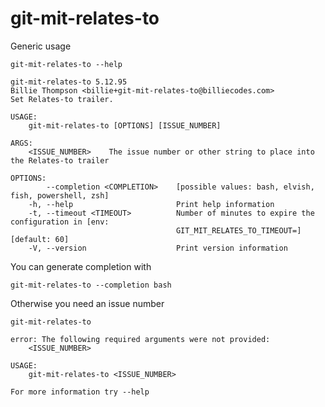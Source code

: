 # git-mit-relates-to

Generic usage

``` shell,script(expected_exit_code=0)
git-mit-relates-to --help
```

``` shell,verify(stream=stdout)
git-mit-relates-to 5.12.95
Billie Thompson <billie+git-mit-relates-to@billiecodes.com>
Set Relates-to trailer.

USAGE:
    git-mit-relates-to [OPTIONS] [ISSUE_NUMBER]

ARGS:
    <ISSUE_NUMBER>    The issue number or other string to place into the Relates-to trailer

OPTIONS:
        --completion <COMPLETION>    [possible values: bash, elvish, fish, powershell, zsh]
    -h, --help                       Print help information
    -t, --timeout <TIMEOUT>          Number of minutes to expire the configuration in [env:
                                     GIT_MIT_RELATES_TO_TIMEOUT=] [default: 60]
    -V, --version                    Print version information
```

You can generate completion with

``` shell,script(expected_exit_code=0)
git-mit-relates-to --completion bash
```

Otherwise you need an issue number

``` shell,script(expected_exit_code=2)
git-mit-relates-to
```

``` shell,verify(stream=stderr)
error: The following required arguments were not provided:
    <ISSUE_NUMBER>

USAGE:
    git-mit-relates-to <ISSUE_NUMBER>

For more information try --help
```
